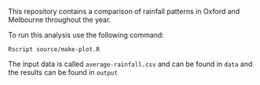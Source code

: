 This repository contains a comparison of rainfall patterns in Oxford and Melbourne throughout the year.

To run this analysis use the following command:

```
Rscript source/make-plot.R
```

The input data is called `average-rainfall.csv` and can be found in `data` and the results can be found in `output`
